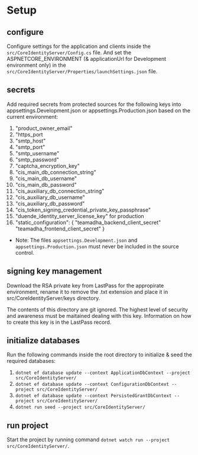 # Setup

## configure

Configure settings for the application and clients inside the `src/CoreIdentityServer/Config.cs` file. And set the ASPNETCORE_ENVIRONMENT (& applicationUrl for Development environment only) in the `src/CoreIdentityServer/Properties/launchSettings.json` file.

## secrets

Add required secrets from protected sources for the following keys into appsettings.Development.json or appsettings.Production.json based on the current environment:

1. "product_owner_email"
2. "https_port
3. "smtp_host"
4. "smtp_port"
5. "smtp_username"
6. "smtp_password"
7. "captcha_encryption_key"
8. "cis_main_db_connection_string"
9. "cis_main_db_username"
10. "cis_main_db_password"
11. "cis_auxiliary_db_connection_string"
12. "cis_auxiliary_db_username"
13. "cis_auxiliary_db_password"
14. "cis_token_signing_credential_private_key_passphrase" 
15. "duende_identity_server_license_key" for production
16. "static_configuration": {
        "teamadha_backend_client_secret"
        "teamadha_frontend_client_secret"
    }

* Note: The files `appsettings.Development.json` and `appsettings.Production.json` must never be included in the source control.

## signing key management

Download the RSA private key from LastPass for the appropirate environment, rename it to remove the .txt extension and place it in src/CoreIdentityServer/keys directory.

The contents of this directory are git ignored. The highest level of security and awareness must be maitained dealing with this key. Information on how to create this key is in the LastPass record.

## initialize databases

Run the following commands inside the root directory to initialize & seed the required databases:

1. `dotnet ef database update --context ApplicationDbContext --project src/CoreIdentityServer/`
2. `dotnet ef database update --context ConfigurationDbContext --project src/CoreIdentityServer/`
3. `dotnet ef database update --context PersistedGrantDbContext --project src/CoreIdentityServer/`
4. `dotnet run seed --project src/CoreIdentityServer/`

## run project

Start the project by running command `dotnet watch run --project src/CoreIdentityServer/`.
 